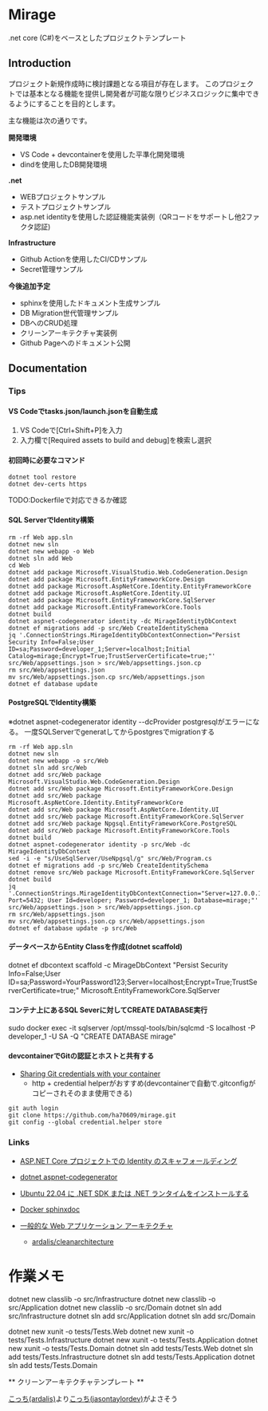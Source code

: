 # Mirage

.net core (C#)をベースとしたプロジェクトテンプレート


## Introduction


プロジェクト新規作成時に検討課題となる項目が存在します。  このプロジェクトでは基本となる機能を提供し開発者が可能な限りビジネスロジックに集中できるようにすることを目的とします。

主な機能は次の通りです。

**開発環境**

- VS Code + devcontainerを使用した平準化開発環境
- dindを使用したDB開発環境

**.net**

- WEBプロジェクトサンプル
- テストプロジェクトサンプル
- asp.net identityを使用した認証機能実装例（QRコードをサポートし他2ファクタ認証)


**Infrastructure**

- Github Actionを使用したCI/CDサンプル
- Secret管理サンプル


**今後追加予定**

- sphinxを使用したドキュメント生成サンプル
- DB Migration世代管理サンプル
- DBへのCRUD処理
- クリーンアーキテクチャ実装例
- Github Pageへのドキュメント公開


 ## Documentation

### Tips

#### VS Codeでtasks.json/launch.jsonを自動生成

1. VS Codeで[Ctrl+Shift+P]を入力
2.  入力欄で[Required assets to build and debug]を検索し選択


#### 初回時に必要なコマンド

```
dotnet tool restore
dotnet dev-certs https
```
TODO:Dockerfileで対応できるか確認


#### SQL ServerでIdentity構築
```
rm -rf Web app.sln
dotnet new sln
dotnet new webapp -o Web
dotnet sln add Web
cd Web
dotnet add package Microsoft.VisualStudio.Web.CodeGeneration.Design
dotnet add package Microsoft.EntityFrameworkCore.Design
dotnet add package Microsoft.AspNetCore.Identity.EntityFrameworkCore
dotnet add package Microsoft.AspNetCore.Identity.UI
dotnet add package Microsoft.EntityFrameworkCore.SqlServer
dotnet add package Microsoft.EntityFrameworkCore.Tools
dotnet build
dotnet aspnet-codegenerator identity -dc MirageIdentityDbContext
dotnet ef migrations add -p src/Web CreateIdentitySchema
jq '.ConnectionStrings.MirageIdentityDbContextConnection="Persist Security Info=False;User ID=sa;Password=developer_1;Server=localhost;Initial Catalog=mirage;Encrypt=True;TrustServerCertificate=true;"' src/Web/appsettings.json > src/Web/appsettings.json.cp
rm src/Web/appsettings.json
mv src/Web/appsettings.json.cp src/Web/appsettings.json
dotnet ef database update 
```

#### PostgreSQLでIdentity構築

※dotnet aspnet-codegenerator identity --dcProvider postgresqlがエラーになる。
一度SQLServerでgeneratしてからpostgresでmigrationする
```
rm -rf Web app.sln
dotnet new sln
dotnet new webapp -o src/Web
dotnet sln add src/Web
dotnet add src/Web package Microsoft.VisualStudio.Web.CodeGeneration.Design
dotnet add src/Web package Microsoft.EntityFrameworkCore.Design
dotnet add src/Web package Microsoft.AspNetCore.Identity.EntityFrameworkCore
dotnet add src/Web package Microsoft.AspNetCore.Identity.UI
dotnet add src/Web package Microsoft.EntityFrameworkCore.SqlServer
dotnet add src/Web package Npgsql.EntityFrameworkCore.PostgreSQL
dotnet add src/Web package Microsoft.EntityFrameworkCore.Tools
dotnet build
dotnet aspnet-codegenerator identity -p src/Web -dc MirageIdentityDbContext
sed -i -e "s/UseSqlServer/UseNpgsql/g" src/Web/Program.cs
dotnet ef migrations add -p src/Web CreateIdentitySchema
dotnet remove src/Web package Microsoft.EntityFrameworkCore.SqlServer
dotnet build
jq '.ConnectionStrings.MirageIdentityDbContextConnection="Server=127.0.0.1; Port=5432; User Id=developer; Password=developer_1; Database=mirage;"' src/Web/appsettings.json > src/Web/appsettings.json.cp
rm src/Web/appsettings.json
mv src/Web/appsettings.json.cp src/Web/appsettings.json
dotnet ef database update -p src/Web
```

#### データベースからEntity Classを作成(dotnet scaffold)

dotnet ef dbcontext scaffold  -c MirageDbContext "Persist Security Info=False;User ID=sa;Password=YourPassword123;Server=localhost;Encrypt=True;TrustServerCertificate=true;" Microsoft.EntityFrameworkCore.SqlServer

 
#### コンテナ上にあるSQL Severに対してCREATE DATABASE実行

sudo docker exec -it sqlserver /opt/mssql-tools/bin/sqlcmd -S localhost -P developer_1 -U SA -Q "CREATE DATABASE mirage"

#### devcontainerでGitの認証とホストと共有する

- [Sharing Git credentials with your container](https://code.visualstudio.com/remote/advancedcontainers/sharing-git-credentials)
  - http + credential helperがおすすめ(devcontainerで自動で.gitconfigがコピーされそのまま使用できる)
```
git auth login
git clone https://github.com/ha70609/mirage.git 
git config --global credential.helper store
```

### Links

- [ASP.NET Core プロジェクトでの Identity のスキャフォールディング](
https://learn.microsoft.com/ja-jp/aspnet/core/security/authentication/scaffold-identity?view=aspnetcore-8.0&tabs=netcore-cli)

- [dotnet aspnet-codegenerator](https://learn.microsoft.com/ja-jp/aspnet/core/fundamentals/tools/dotnet-aspnet-codegenerator?view=aspnetcore-8.0)

- [Ubuntu 22.04 に .NET SDK または .NET ランタイムをインストールする](https://learn.microsoft.com/ja-jp/dotnet/core/install/linux-ubuntu-2204)

- [Docker sphinxdoc](https://hub.docker.com/r/sphinxdoc/sphinx)

- [一般的な Web アプリケーション アーキテクチャ](https://learn.microsoft.com/ja-jp/dotnet/architecture/modern-web-apps-azure/common-web-application-architectures)
  - [ardalis/cleanarchitecture](https://github.com/ardalis/cleanarchitecture)

# 作業メモ
dotnet new classlib -o src/Infrastructure
dotnet new classlib -o src/Application
dotnet new classlib -o src/Domain
dotnet sln add src/Infrastructure
dotnet sln add src/Application
dotnet sln add src/Domain

dotnet new xunit -o tests/Tests.Web
dotnet new xunit -o tests/Tests.Infrastructure
dotnet new xunit -o tests/Tests.Application
dotnet new xunit -o tests/Tests.Domain
dotnet sln add tests/Tests.Web
dotnet sln add tests/Tests.Infrastructure
dotnet sln add tests/Tests.Application
dotnet sln add tests/Tests.Domain

** クリーンアーキテクチャテンプレート **

[こっち(ardalis)](https://github.com/ardalis/cleanarchitecture)より[こっち(jasontaylordev)](https://github.com/jasontaylordev/CleanArchitecture)がよさそう




